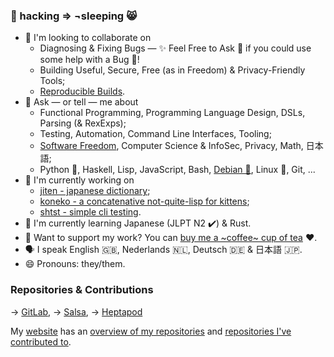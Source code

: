 ### 🌈 hacking ⇒ ¬sleeping 😸

- 👯 I'm looking to collaborate on
  - Diagnosing & Fixing Bugs — ✨ Feel Free to Ask 💬 if you could use some help with a Bug 🐛!
  - Building Useful, Secure, Free (as in Freedom) & Privacy-Friendly Tools;
  - [Reproducible Builds](https://reproducible-builds.org).
- 💬 Ask — or tell — me about
  - Functional Programming, Programming Language Design, DSLs, Parsing (& RexExps);
  - Testing, Automation, Command Line Interfaces, Tooling;
  - [Software Freedom](https://fsfe.org), Computer Science & InfoSec, Privacy, Math, 日本語;
  - Python 🐍, Haskell, Lisp, JavaScript, Bash, [Debian 🍥](https://www.debian.org), Linux 🐧, Git, ...
- 🔭 I'm currently working on
  - [jiten - japanese dictionary](https://github.com/obfusk/jiten);
  - [koneko - a concatenative not-quite-lisp for kittens](https://github.com/obfusk/koneko);
  - [shtst - simple cli testing](https://github.com/obfusk/shtst).
- 🌱 I'm currently learning Japanese (JLPT N2 ✔️) & Rust.
- 🍵 Want to support my work? You can [buy me a ~coffee~ cup of tea](https://ko-fi.com/obfusk) ♥.
- 🗣️ I speak English 🇬🇧, Nederlands 🇳🇱, Deutsch 🇩🇪 & 日本語 🇯🇵.
- 😄 Pronouns: they/them.

### Repositories & Contributions

→ [GitLab](https://gitlab.com/obfusk), → [Salsa](https://salsa.debian.org/obfusk), → [Heptapod](https://foss.heptapod.net/obfusk)

My [website](https://obfusk.ch) has an [overview of my repositories](https://obfusk.ch/repos.html) and [repositories I've contributed to](https://obfusk.ch/contribs.html).

